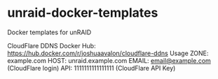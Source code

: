 # unraid-docker-templates
Docker templates for unRAID

CloudFlare DDNS
Docker Hub: https://hub.docker.com/r/joshuaavalon/cloudflare-ddns
Usage
ZONE:   example.com
HOST:   unraid.example.com
EMAIL:  email@example.com (CloudFlare login)
API:    1111111111111111 (CloudFlare API Key)
